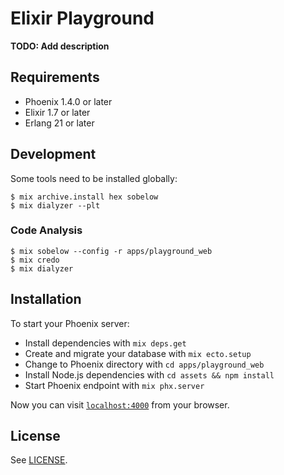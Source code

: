 # Elixir Playground

**TODO: Add description**

## Requirements

* Phoenix 1.4.0 or later
* Elixir 1.7 or later
* Erlang 21 or later

## Development

Some tools need to be installed globally:

    $ mix archive.install hex sobelow
    $ mix dialyzer --plt

### Code Analysis

    $ mix sobelow --config -r apps/playground_web
    $ mix credo
    $ mix dialyzer

## Installation

To start your Phoenix server:

  * Install dependencies with `mix deps.get`
  * Create and migrate your database with `mix ecto.setup`
  * Change to Phoenix directory with `cd apps/playground_web`
  * Install Node.js dependencies with `cd assets && npm install`
  * Start Phoenix endpoint with `mix phx.server`

Now you can visit [`localhost:4000`](http://localhost:4000) from your browser.

## License

See [LICENSE](LICENSE).
